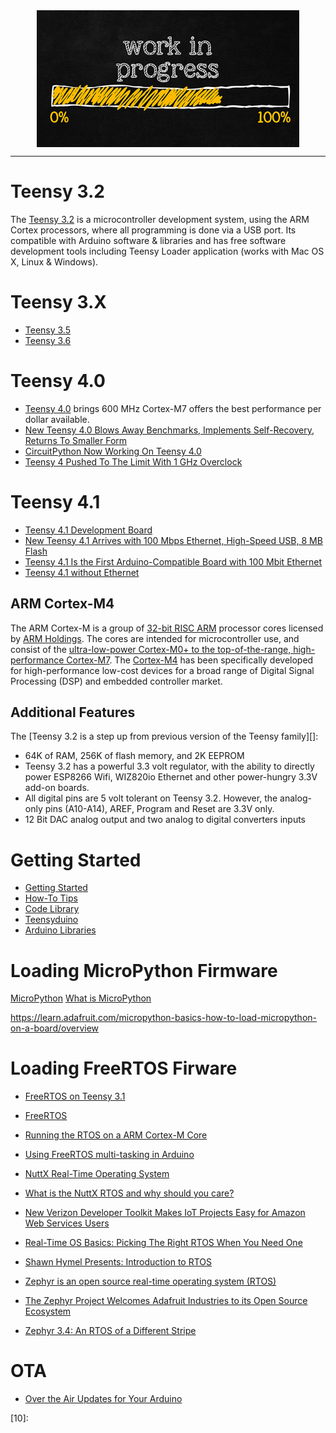 <!--
Maintainer:   jeffskinnerbox@yahoo.com / www.jeffskinnerbox.me
Version:      0.0.0
-->


<div align="center">
<img src="https://raw.githubusercontent.com/jeffskinnerbox/blog/main/content/images/banners-bkgrds/work-in-progress.jpg" title="These materials require additional work and are not ready for general use." align="center" width=420px height=219px>
</div>


-----



# Teensy 3.2
The [Teensy 3.2][06] is a microcontroller development system,
using the ARM Cortex processors,
where all programming is done via a USB port.
Its compatible with Arduino software & libraries and has
free software development tools including Teensy Loader application
(works with Mac OS X, Linux & Windows).

# Teensy 3.X
* [Teensy 3.5](https://www.sparkfun.com/products/14055?utm_campaign=September+15%2C+2016&utm_source=hs_email&utm_medium=email&utm_content=35839602&_hsenc=p2ANqtz-_u6ZjfDLKRGNuGXIM27xBEjiiruIq3OthnasBlr6PeUld5krSOu7tNKhFFek4XVSRWauD1rvX2vXL29tLTjelNMOj0rg&_hsmi=35839568)
* [Teensy 3.6](https://www.sparkfun.com/products/14057?utm_campaign=September+15%2C+2016&utm_source=hs_email&utm_medium=email&utm_content=35839602&_hsenc=p2ANqtz--YLeNo8yN27XQdXKoYvoc5GLCvJFvVW_Uqy5vjQKlFNHwp5_ETiq7y3BJmyU914Fxa_Jh7cRHpwq__Gw0l-Ci0QGsEjA&_hsmi=35839568)

# Teensy 4.0
* [Teensy 4.0](https://blog.hackster.io/teensy-4-0-brings-600-mhz-cortex-m7-to-the-arduino-world-13d451477918) brings 600 MHz Cortex-M7 offers the best performance per dollar available.
* [New Teensy 4.0 Blows Away Benchmarks, Implements Self-Recovery, Returns To Smaller Form](https://hackaday.com/2019/08/07/new-teensy-4-0-blows-away-benchmarks-implements-self-recovery-returns-to-smaller-form/)
* [CircuitPython Now Working On Teensy 4.0](https://hackaday.com/2020/01/14/circuitpython-now-working-on-teensy-4-0/)
* [Teensy 4 Pushed To The Limit With 1 GHz Overclock](https://hackaday.com/2022/01/02/teensy-4-pushed-to-the-limit-with-1-ghz-overclock/)

# Teensy 4.1
* [Teensy 4.1 Development Board](https://www.pjrc.com/store/teensy41.html)
* [New Teensy 4.1 Arrives with 100 Mbps Ethernet, High-Speed USB, 8 MB Flash](https://hackaday.com/2020/05/11/new-teensy-4-1-arrives-with-100-mbps-ethernet-high-speed-usb-8-mb-flash/)
* [Teensy 4.1 Is the First Arduino-Compatible Board with 100 Mbit Ethernet](https://www.hackster.io/news/teensy-4-1-is-the-first-arduino-compatible-board-with-100-mbit-ethernet-2f4ff34384b6)
* [Teensy 4.1 without Ethernet](https://www.sparkfun.com/products/20359)

## ARM Cortex-M4
The ARM Cortex-M is a group of [32-bit RISC ARM][03] processor cores licensed by [ARM Holdings][02].
The cores are intended for microcontroller use, and consist of
the [ultra-low-power Cortex-M0+ to the top-of-the-range, high-performance Cortex-M7][05].
The [Cortex-M4][04] has been specifically developed for high-performance low-cost devices
for a broad range of Digital Signal Processing (DSP) and embedded controller market.

## Additional Features
The [Teensy 3.2 is a step up from previous version of the Teensy family][]:

* 64K of RAM, 256K of flash memory, and 2K EEPROM
* Teensy 3.2 has a powerful 3.3 volt regulator,
with the ability to directly power ESP8266 Wifi,
WIZ820io Ethernet and other power-hungry 3.3V add-on boards.
* All digital pins are 5 volt tolerant on Teensy 3.2. However,
the analog-only pins (A10-A14), AREF, Program and Reset are 3.3V only.
* 12 Bit DAC analog output and two analog to digital converters inputs

# Getting Started
* [Getting Started](http://www.pjrc.com/teensy/first_use.html)
* [How-To Tips](http://www.pjrc.com/teensy/pins.html)
* [Code Library](http://www.pjrc.com/teensy/usb_debug_only.html)
* [Teensyduino](http://www.pjrc.com/teensy/teensyduino.html)
* [Arduino Libraries](http://www.pjrc.com/teensy/td_libs.html)

# Loading MicroPython Firmware
[MicroPython][01]
[What is MicroPython][02]

https://learn.adafruit.com/micropython-basics-how-to-load-micropython-on-a-board/overview

# Loading FreeRTOS Firware
* [FreeRTOS on Teensy 3.1](http://rishifranklin.blogspot.com/2014/03/freertos-on-teensy-31.html)
* [FreeRTOS](mavweb.mnsu.edu/hen/lec/FreeRTOS-TaskManagement_p1.pptx)
* [Running the RTOS on a ARM Cortex-M Core](http://www.freertos.org/RTOS-Cortex-M3-M4.html)
* [Using FreeRTOS multi-tasking in Arduino](https://www.hackster.io/feilipu/using-freertos-multi-tasking-in-arduino-ebc3cc)
* [NuttX Real-Time Operating System](http://www.nuttx.org/)
* [What is the NuttX RTOS and why should you care?](https://www.embedded.com/electronics-blogs/say-what-/4458729/What-is-the-NuttX-RTOS-and-why-should-you-care-)
* [New Verizon Developer Toolkit Makes IoT Projects Easy for Amazon Web Services Users](https://iotbusinessnews.com/2018/11/30/27014-new-verizon-developer-toolkit-makes-iot-projects-easy-for-amazon-web-services-users/)
* [Real-Time OS Basics: Picking The Right RTOS When You Need One](https://hackaday.com/2021/02/24/real-time-os-basics-picking-the-right-rtos-when-you-need-one/)

* [Shawn Hymel Presents: Introduction to RTOS](https://www.youtube.com/playlist?list=PLEBQazB0HUyQ4hAPU1cJED6t3DU0h34bz)

* [Zephyr is an open source real-time operating system (RTOS)](https://hackaday.com/2018/04/11/zephyr-adds-features-platforms-and-windows/)
* [The Zephyr Project Welcomes Adafruit Industries to its Open Source Ecosystem](https://blog.adafruit.com/2020/03/02/the-zephyr-project-welcomes-adafruit-industries-to-its-open-source-ecosystem-zephyriot-zephyriot-linuxfoundation-linux-adafruit/)
* [Zephyr 3.4: An RTOS of a Different Stripe](https://www.electronicdesign.com/technologies/embedded/software/article/21273429/electronic-design-zephyr-34-an-rtos-of-a-different-stripe)

# OTA
* [Over the Air Updates for Your Arduino](https://hackaday.com/2018/01/18/over-the-air-updates-for-your-arduino/)



[01]:https://www.micropython.org/
[02]:http://www.arm.com/
[03]:https://en.wikipedia.org/wiki/ARM_architecture
[04]:https://www.arm.com/products/processors/cortex-m/cortex-m4-processor.php
[05]:http://ambiqmicro.com/news/why-choose-arm-cortex-m4-over-m0-wearables-and-iot
[06]:http://www.pjrc.com/teensy/index.html
[07]:http://www.pjrc.com/teensy/teensy31.html#specs
[08]:
[09]:
[10]:
